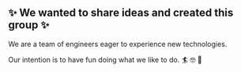 ## ✨ We wanted to share ideas and created this group ✨

We are a team of engineers eager to experience new technologies.

Our intention is to have fun doing what we like to do. 🏄 🤓 🙌
